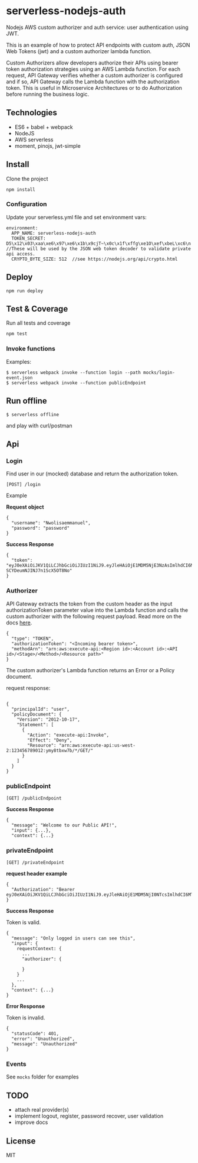 # serverless-nodejs-auth


Nodejs AWS custom authorizer and auth service: user authentication using JWT.

This is an example of how to protect API endpoints with custom auth, JSON Web Tokens (jwt) and a custom authorizer lambda function.

Custom Authorizers allow developers authorize their APIs using bearer token authorization strategies using an AWS Lambda function. For each request, API Gateway verifies whether a custom authorizer is configured and if so, API Gateway calls the Lambda function with the authorization token. This is useful in Microservice Architectures or to do Authorization before running the business logic.
 
## Technologies

* ES6 + babel + webpack
* NodeJS
* AWS serverless
* moment, pinojs, jwt-simple


## Install

Clone the project

```
npm install
```

### Configuration

Update your serverless.yml file and set environment vars:

```
environment:
  APP_NAME: serverless-nodejs-auth
  TOKEN_SECRET: D5\x12\x03\xaa\xe6\x97\xe6\x1b\x9cjT~\x0c\x1f\xffg\xe1O\xef\xbeL\xc6\n //These will be used by the JSON web token decoder to validate private api access.
  CRYPTO_BYTE_SIZE: 512  //see https://nodejs.org/api/crypto.html
```

## Deploy

```
npm run deploy
```

## Test & Coverage

Run all tests and coverage

```
npm test
```

### Invoke functions

Examples:

```
$ serverless webpack invoke --function login --path mocks/login-event.json
$ serverless webpack invoke --function publicEndpoint
```

## Run offline

```
$ serverless offline
```

and play with curl/postman

## Api

### Login

Find user in our (mocked) database and return the authorization token.

```
[POST] /login 
```

Example

**Request object**

```
{
  "username": "Nwolisaemmanuel",
  "password": "password"
}
```

**Success Response**

```
{
  "token": "eyJ0eXAiOiJKV1QiLCJhbGciOiJIUzI1NiJ9.eyJleHAiOjE1MDM5NjE3NzAsImlhdCI6MTUwMjc1MjE3MCwic3ViIjoiNTQzMjM0IiwicGF5bG9hZCI6eyJ1c2VybmFtZSI6ImZyYW5jZXNjbyIsIm5hbWUiOiJGcmFuY2VzY28gRi4iLCJzY29wZSI6IiJ9fQ.7yhLN1ylK_v_yOURwJ-SCYDeumNJINJ7n1ScX5OT8No"
}
```

### Authorizer

API Gateway extracts the token from the custom header as the input authorizationToken parameter value into the Lambda function and calls the custom authorizer with the following request payload. Read more on the docs [here](http://docs.aws.amazon.com/apigateway/latest/developerguide/use-custom-authorizer.html).

```
{
  "type": "TOKEN",
  "authorizationToken": "<Incoming bearer token>",
  "methodArn": "arn:aws:execute-api:<Region id>:<Account id>:<API id>/<Stage>/<Method>/<Resource path>"
}
```

The custom authorizer's Lambda function returns an Error or a Policy document.

request response:

```

{
  "principalId": "user",
  "policyDocument": {
    "Version": "2012-10-17",
    "Statement": [
      {
        "Action": "execute-api:Invoke",
        "Effect": "Deny",
        "Resource": "arn:aws:execute-api:us-west-2:123456789012:ymy8tbxw7b/*/GET/"
      }
    ]
  }
}
```

### publicEndpoint

```
[GET] /publicEndpoint
```

**Success Response**

```
{
  "message": "Welcome to our Public API!",
  "input": {...},
  "context": {...}
```

### privateEndpoint

```
[GET] /privateEndpoint
```

**request header example**

```
{
  "Authorization": "Bearer eyJ0eXAiOiJKV1QiLCJhbGciOiJIUzI1NiJ9.eyJleHAiOjE1MDM5NjI0NTcsImlhdCI6MTUwMjc1Mjg1Nywic3ViIjoiNTQzMjM0IiwidXNlciI6eyJ1c2VybmFtZSI6ImZyYW5jZXNjbyIsIm5hbWUiOiJGcmFuY2VzY28gRi4iLCJzY29wZSI6IiJ9fQ.4akWarB3VazM4uoKFpzHkgItfq9pX6BzczzczOGGTI4"
}
```

**Success Response**

Token is valid.

```
{
  "message": "Only logged in users can see this",
  "input": {
    requestContext: {
      ...
      "authorizer": {

      }
    }
    ...
  },
  "context": {...}
}
```

**Error Response**

Token is invalid.

```
{
  "statusCode": 401,
  "error": "Unauthorized",
  "message": "Unauthorized"
}
```

###  Events

See `mocks` folder for examples

##  TODO

* attach real provider(s)
* implement logout, register, password recover, user validation
* improve docs

##  License

MIT
